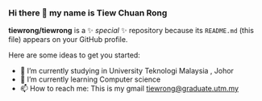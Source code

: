 ### Hi there 👋 my name is Tiew Chuan Rong


**tiewrong/tiewrong** is a ✨ _special_ ✨ repository because its `README.md` (this file) appears on your GitHub profile.

Here are some ideas to get you started:

- 🔭 I’m currently studying in University Teknologi Malaysia , Johor
- 🌱 I’m currently learning Computer science 
- 📫 How to reach me: This is my gmail tiewrong@graduate.utm.my


